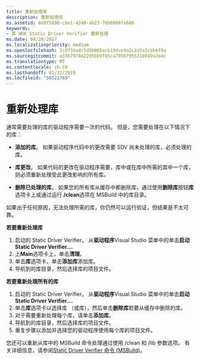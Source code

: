 ```yaml
---
title: 重新处理库
description: 重新处理库
ms.assetid: 8d9f5890-cbe1-4240-ab23-76b6008fe686
keywords:
- 库 WDK Static Driver Verifier 重新处理
ms.date: 04/20/2017
ms.localizationpriority: medium
ms.openlocfilehash: 1c0734adc5d59005acb19dce9a2c2d7a3cbb6f9a
ms.sourcegitcommit: a33b7978e22d5bb9f65ca7056f955319049a2e4c
ms.translationtype: MT
ms.contentlocale: zh-CN
ms.lasthandoff: 01/31/2019
ms.locfileid: "56523769"
---
```

# <a name="reprocessing-a-library"></a>重新处理库


通常需要处理的库的驱动程序需要一次的代码。 但是，您需要处理在以下情况下的库：

-   **添加的库**。 如果驱动程序代码中的更改需要 SDV 尚未处理的库，必须处理的库。

-   **库更改**。 如果代码的更改在驱动程序需要，库中或在库中所需的其中一个库，则必须重新处理受此更改影响的所有库。

-   **删除已处理的库**。 如果您的所有库从缓存中都删除库，通过使用**删除库**按钮**库**选项卡上或通过运行 **/clean**选项在 MSBuild 中的库目录。

如果出于任何原因，无法处理所需的库，你仍然可以运行验证，但结果是不太可靠。

**若要重新处理库**

1.  启动的 Static Driver Verifier。 从**驱动程序**Visual Studio 菜单中的单击**启动 Static Driver Verifier...**.
2.  上**Main**选项卡上，单击**清理**。
3.  单击**库**选项卡，单击**添加库**添加库。
4.  导航到的库目录，然后选择库的项目文件。

**若要重新处理所有的库**

1.  启动的 Static Driver Verifier。 从**驱动程序**Visual Studio 菜单中的单击**启动 Static Driver Verifier...**.
2.  单击**库**选项卡以选择库 （或库），然后单击**删除库**若要从缓存中删除的库。
3.  对于需要重新处理每个库，请单击**添加库**。
4.  导航到的库目录，然后选择库的项目文件。
5.  重复步骤以添加并选择您的驱动程序使用每个库的项目文件。

您还可以重新从库中的 MSBuild 命令处理通过使用 /clean 和 /lib 参数选项。 有关详细信息，请参阅[Static Driver Verifier 命令 (MSBuild)](-static-driver-verifier-commands--msbuild-.md)。

 

 





